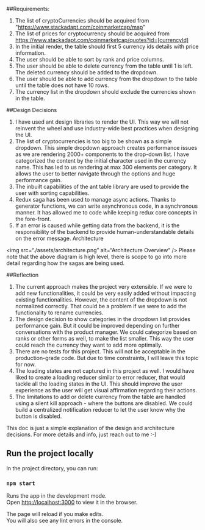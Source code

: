 
##Requirements:
1. The list of cryptoCurrencies should be acquired from "https://www.stackadapt.com/coinmarketcap/map"
2. The list of prices for cryptocurrency should be acquired from https://www.stackadapt.com/coinmarketcap/quotes?id=[currencyId]
3. In the initial render, the table should first 5 currency ids details with price information.
4. The user should be able to sort by rank and price columns.
5. The user should be able to delete currency from the table until 1 is left. The deleted currency should be added to the dropdown.
6. The user should be able to add currency from the dropdown to the table until the table does not have 10 rows.
7. The currency list in the dropdown should exclude the currencies shown in the table.

##Design Decisions
1. I have used ant design libraries to render the UI. This way we will not reinvent the wheel and use industry-wide best practices when designing the UI.
2. The list of cryptocurrencies is too big to be shown as a simple dropdown. This simple dropdown approach creates performance issues as we are rendering 2000+ components to the drop-down list. I have categorized the content by the initial character used in the currency name. This has led to us rendering at max 300 elements per category. It allows the user to better navigate through the options and huge performance gain.
3. The inbuilt capabilities of the ant table library are used to provide the user with sorting capabilities.
4. Redux saga has been used to manage async actions. Thanks to generator functions, we can write asynchronous code, in a synchronous manner. It has allowed me to code while keeping redux core concepts in the fore-front.
5. If an error is caused while getting data from the backend, it is the responsibility of the backend to provide human-understandable details on the error message.
Architecture
 
<img src=“./assets/architecture.png” alt=“Architecture Overview” />
Please note that the above diagram is high level, there is scope to go into more detail regarding how the sagas are being used.

##Reflection
1. The current approach makes the project very extensible. If we were to add new functionalities, it could be very easily added without impacting existing functionalities.  However, the content of the dropdown is not normalized correctly. That could be a problem if we were to add the functionality to rename currencies.
2. The design decision to show categories in the dropdown list provides performance gain. But it could be improved depending on further conversations with the product manager. We could categorize based on ranks or other forms as well, to make the list smaller. This way the user could reach the currency they want to add more optimally.
3. There are no tests for this project. This will not be acceptable in the production-grade code. But due to time constraints, I will leave this topic for now.
4. The loading states are not captured in this project as well. I would have liked to create a loading reducer similar to error reducer, that would tackle all the loading states in the UI. This should improve the user experience as the user will get visual affirmation regarding their actions.
5. The limitations to add or delete currency from the table are handled using a silent kill approach - where the buttons are disabled. We could build a centralized notification reducer to let the user know why the button is disabled.

This doc is just a simple explanation of the design and architecture decisions. For more details and info, just reach out to me :-) 

## Run the project locally

In the project directory, you can run:

### `npm start`

Runs the app in the development mode.<br />
Open [http://localhost:3000](http://localhost:3000) to view it in the browser.

The page will reload if you make edits.<br />
You will also see any lint errors in the console.

